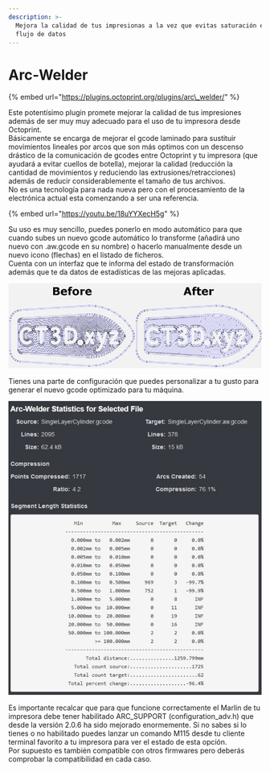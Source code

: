 ```yaml
---
description: >-
  Mejora la calidad de tus impresionas a la vez que evitas saturación en el
  flujo de datos
---
```


# Arc-Welder

{% embed url="https://plugins.octoprint.org/plugins/arc\_welder/" %}

Este potentísimo plugin promete mejorar la calidad de tus impresiones además de ser muy muy adecuado para el uso de tu impresora desde Octoprint.  
Básicamente se encarga de mejorar el gcode laminado para sustituir movimientos lineales por arcos que son más optimos con un descenso drástico de la comunicación de gcodes entre Octoprint y tu impresora \(que ayudará a evitar cuellos de botella\), mejorar la calidad \(reducción la cantidad de movimientos y reduciendo las extrusiones/retracciones\) además de reducir considerablemente el tamaño de tus archivos.  
No es una tecnología para nada nueva pero con el procesamiento de la electrónica actual esta comenzando a ser una referencia.

{% embed url="https://youtu.be/18uYYXecH5g" %}

Su uso es muy sencillo, puedes ponerlo en modo automático para que cuando subes un nuevo gcode automático lo transforme \(añadirá uno nuevo con .aw.gcode en su nombre\) o hacerlo manualmente desde un nuevo icono \(flechas\) en el listado de ficheros.  
Cuenta con un interfaz que te informa del estado de transformación además que te da datos de estadísticas de las mejoras aplicadas.

![](../../.gitbook/assets/image.png)

Tienes una parte de configuración que puedes personalizar a tu gusto para generar el nuevo gcode optimizado para tu máquina.

![](../../.gitbook/assets/image%20%2835%29.png)

Es importante recalcar que para que funcione correctamente el Marlin de tu impresora debe tener habilitado ARC\_SUPPORT \(configuration\_adv.h\) que desde la versión 2.0.6 ha sido mejorado enormemente. Si no sabes si lo tienes o no habilitado puedes lanzar un comando M115 desde tu cliente terminal favorito a tu impresora para ver el estado de esta opción.  
Por supuesto es también compatible con otros firmwares pero deberás comprobar la compatibilidad en cada caso.

